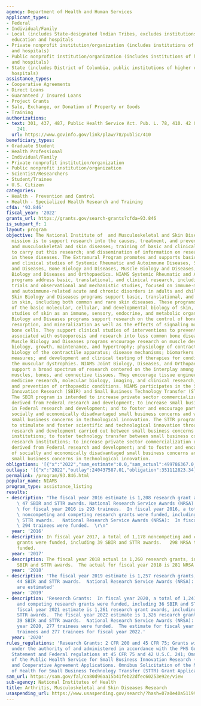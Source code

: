 ```yaml
---
agency: Department of Health and Human Services
applicant_types:
- Federal
- Individual/Family
- Local (includes State-designated lndian Tribes, excludes institutions of higher
  education and hospitals
- Private nonprofit institution/organization (includes institutions of higher education
  and hospitals)
- Public nonprofit institution/organization (includes institutions of higher education
  and hospitals)
- State (includes District of Columbia, public institutions of higher education and
  hospitals)
assistance_types:
- Cooperative Agreements
- Direct Loans
- Guaranteed / Insured Loans
- Project Grants
- Sale, Exchange, or Donation of Property or Goods
- Training
authorizations:
- text: 301, 437, 487, Public Health Service Act. Pub. L. 78, 410. 42 U.S.C. &sect;
    241.
  url: https://www.govinfo.gov/link/plaw/78/public/410
beneficiary_types:
- Graduate Student
- Health Professional
- Individual/Family
- Private nonprofit institution/organization
- Public nonprofit institution/organization
- Scientist/Researchers
- Student/Trainee
- U.S. Citizen
categories:
- Health - Prevention and Control
- Health - Specialized Health Research and Training
cfda: '93.846'
fiscal_year: '2022'
grants_url: https://grants.gov/search-grants?cfda=93.846
is_subpart_f: 1
layout: program
objective: The National Institute of  and Musculoskeletal and Skin Diseases (NIAMS)
  mission is to support research into the causes, treatment, and prevention of arthritis
  and musculoskeletal and skin diseases; training of basic and clinical scientists
  to carry out this research; and dissemination of information on research progress
  in these diseases. The Extramural Program promotes and supports basic, translational,
  and clinical studies of Systemic Rheumatic and Autoimmune Diseases, Skin Biology
  and Diseases, Bone Biology and Diseases, Muscle Biology and Diseases, and Joint
  Biology and Diseases and Orthopaedics. NIAMS Systemic Rheumatic and Autoimmune Diseases
  programs address basic, translational, and clinical research, including clinical
  trials and observational and mechanistic studies, focused on immune-mediated arthritis
  and autoimmune-related acute and chronic disorders in adults and children. NIAMS
  Skin Biology and Diseases programs support basic, translational, and clinical research
  in skin, including both common and rare skin diseases. These programs include investigations
  of the basic molecular, cellular, and developmental biology of skin, as well as
  studies of skin as an immune, sensory, endocrine, and metabolic organ. NIAMS Bone
  Biology and Diseases programs support research on the control of bone formation,
  resorption, and mineralization as well as the effects of signaling molecules on
  bone cells. They support clinical studies of interventions to prevent fractures
  associated with osteoporosis and research into less common bone diseases. NIAMS
  Muscle Biology and Diseases programs encourage research on muscle developmental
  biology, growth, maintenance, and hypertrophy; physiology of contraction; structural
  biology of the contractile apparatus; disease mechanisms; biomarkers and outcome
  measures; and development and clinical testing of therapies for conditions including
  the muscular dystrophies. NIAMS Joint Biology, Diseases, and Orthopaedics programs
  support a broad spectrum of research centered on the interplay among the body’s
  muscles, bones, and connective tissues. They encourage tissue engineering and regenerative
  medicine research, molecular biology, imaging, and clinical research, and the treatment
  and prevention of orthopaedic conditions. NIAMS participates in the Small Business
  Innovation Research (SBIR) and Small Business Technology Transfer (STTR) programs.
  The SBIR program is intended to increase private sector commercialization of innovations
  derived from Federal research and development; to increase small business participation
  in Federal research and development; and to foster and encourage participation of
  socially and economically disadvantaged small business concerns and women-owned
  small business concerns in technological innovation. The STTR program is intended
  to stimulate and foster scientific and technological innovation through cooperative
  research and development carried out between small business concerns and research
  institutions; to foster technology transfer between small business concerns and
  research institutions; to increase private sector commercialization of innovations
  derived from Federal research and development; and to foster and encourage participation
  of socially and economically disadvantaged small business concerns and women-owned
  small business concerns in technological innovation.
obligations: '[{"x":"2022","sam_estimate":0.0,"sam_actual":499786367.0,"usa_spending_actual":519471219.11},{"x":"2023","sam_estimate":520188991.0,"sam_actual":0.0,"usa_spending_actual":546837911.03},{"x":"2024","sam_estimate":515440486.0,"sam_actual":0.0,"usa_spending_actual":535440361.45}]'
outlays: '[{"x":"2022","outlay":240437587.01,"obligation":351112823.34},{"x":"2023","outlay":131224405.42,"obligation":219591187.14},{"x":"2024","outlay":13804875.76,"obligation":118866312.4}]'
permalink: /program/93.846.html
popular_name: NIAMS
program_type: assistance_listing
results:
- description: "The fiscal year 2016 estimate is 1,208 research grant awards, including\
    \ 47 SBIR and STTR awards. National Research Service Awards (NRSA): The estimate\
    \ for fiscal year 2016 is 293 trainees.  In fiscal year 2016, a total of 1,187\
    \ noncompeting and competing research grants were funded, including 34 SBIR and\
    \ STTR awards.   National Research Service Awards (NRSA):  In fiscal year 2016,\
    \ 294 trainees were funded.  \r\n"
  year: '2016'
- description: In fiscal year 2017, a total of 1,178 noncompeting and competing research
    grants were funded, including 39 SBIR and STTR awards.   298 NRSA trainees were
    funded.
  year: '2017'
- description: The fiscal year 2018 actual is 1,260 research grants, including 47
    SBIR and STTR awards.  The actual for fiscal year 2018 is 281 NRSA trainees.
  year: '2018'
- description: 'The fiscal year 2019 estimate is 1,257 research grants, including
    44 SBIR and STTR awards.  National Research Service Awards (NRSA): 278 trainees
    are estimated'
  year: '2019'
- description: 'Research Grants:  In fiscal year 2020, a total of 1,241 noncompeting
    and competing research grants were funded, including 36 SBIR and STTR awards.  The
    fiscal year 2021 estimate is 1,261 research grant awards, including 37 SBIR and
    STTR awards.  The fiscal year 2022 estimate is 1,326 research grants, including
    39 SBIR and STTR awards.  National Research Service Awards (NRSA):  In fiscal
    year 2020, 277 trainees were funded.  The estimate for fiscal year 2021 is 277
    trainees and 277 trainees for fiscal year 2022.'
  year: '2020'
rules_regulations: 'Research Grants: 2 CFR 200 and 45 CFR 75; Grants will be available
  under the authority of and administered in accordance with the PHS Grants Policy
  Statement and Federal regulations at 45 CFR 75 and 42 U.S.C. 241; Omnibus Solicitation
  of the Public Health Service for Small Business Innovation Research (SBIR) Grant
  and Cooperative Agreement Applications. Omnibus Solicitation of the National Institutes
  of Health for Small Business Technology Transfer (STTR) Grant Applications.'
sam_url: https://sam.gov/fal/ca80d96aa15b41feb22dfec60253e92e/view
sub-agency: National Institutes of Health
title: Arthritis, Musculoskeletal and Skin Diseases Research
usaspending_url: https://www.usaspending.gov/search/?hash=07a0e40a51199efc26f126f5266fa0b5
---
```

